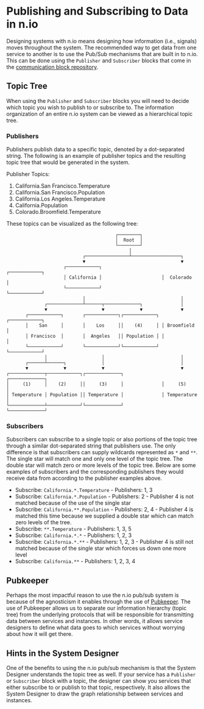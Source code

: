 # Publishing and Subscribing to Data in n.io

Designing systems with n.io means designing how information (i.e., signals) moves throughout the system. The recommended way to get data from one service to another is to use the Pub/Sub mechanisms that are built in to n.io. This can be done using the `Publisher` and `Subscriber` blocks that come in the [communication block repository](https://github.com/nio-blocks/communication). 

## Topic Tree

When using the `Publisher` and `Subscriber` blocks you will need to decide which topic you wish to publish to or subscribe to. The information organization of an entire n.io system can be viewed as a hierarchical topic tree.

### Publishers

Publishers publish data to a specific topic, denoted by a dot-separated string. The following is an example of publisher topics and the resulting topic tree that would be generated in the system.

Publisher Topics:

1. California.San Francisco.Temperature
2. California.San Francisco.Population
3. California.Los Angeles.Temperature
4. California.Population
5. Colorado.Broomfield.Temperature

These topics can be visualized as the following tree:
```
                                        ┌────────┐                      
                                        │  Root  │                      
                                        └────────┘                      
                                             │                          
                            ┌────────────────┴──────────────────┐          
                            ▼                                   ▼       
                     ┌────────────┐                      ┌────────────┐ 
                     │ California │                      │  Colorado  │ 
                     └────────────┘                      └────────────┘ 
                            │                                   │       
              ┌─────────────┴──────┬─────────────┐              │       
              ▼                    ▼             ▼              ▼       
       ┌────────────┐       ┌────────────┐┌────────────┐ ┌────────────┐ 
       │    San     │       │    Los     ││    (4)     │ │ Broomfield │ 
       │ Francisco  │       │  Angeles   ││ Population │ │            │ 
       └────────────┘       └────────────┘└────────────┘ └────────────┘ 
              │                    │                            │       
       ┌──────┴──────┐             │                            │       
       ▼             ▼             ▼                            ▼       
┌─────────────┬────────────┐┌─────────────┐              ┌─────────────┐
│     (1)     │    (2)     ││     (3)     │              │     (5)     │
│ Temperature │ Population ││ Temperature │              │ Temperature │
└─────────────┴────────────┘└─────────────┘              └─────────────┘
```

### Subscribers

Subscribers can subscribe to a single topic or also portions of the topic tree through a similar dot-separated string that publishers use. The only difference is that subscribers can supply wildcards represented as `*` and `**`. The single star will match one and only one level of the topic tree. The double star will match zero or more levels of the topic tree. Below are some examples of subscribers and the corresponding publishers they would receive data from according to the publisher examples above.

 * Subscribe: `California.*.Temperature` - Publishers: 1, 3
 * Subscribe: `California.*.Population` - Publishers: 2 - Publisher 4 is not matched because of the use of the single star
 * Subscribe: `California.**.Population` - Publishers: 2, 4 - Publisher 4 is matched this time because we supplied a double star which can match zero levels of the tree.
 * Subscribe: `**.Temperature` - Publishers: 1, 3, 5
 * Subscribe: `California.*.*` - Publishers: 1, 2, 3
 * Subscribe: `California.*.**` - Publishers: 1, 2, 3 - Publisher 4 is still not matched because of the single star which forces us down one more level
 * Subscribe: `California.**` - Publishers: 1, 2, 3, 4

## Pubkeeper

Perhaps the most impactful reason to use the n.io pub/sub system is because of the agnosticism it enables through the use of [Pubkeeper](https://pubkeeper.com). The use of Pubkeeper allows us to separate our information hierarchy (topic tree) from the underlying protocols that will be responsible for transmitting data between services and instances. In other words, it allows service designers to define what data goes to which services without worrying about how it will get there.

## Hints in the System Designer

One of the benefits to using the n.io pub/sub mechanism is that the System Designer understands the topic tree as well. If your service has a `Publisher` or `Subscriber` block with a topic, the designer can show you services that either subscribe to or publish to that topic, respectively. It also allows the System Designer to draw the graph relationship between services and instances.
